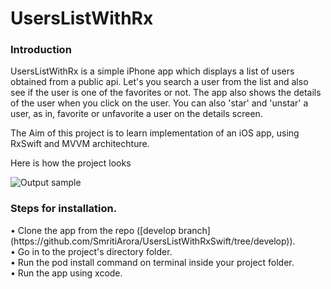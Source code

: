 # UsersListWithRx

<h3>Introduction</h3>

UsersListWithRx is a simple iPhone app which displays a list of users obtained from a public api. Let's you search a user from the list and also see if the user is one of the favorites or not. The app also shows the details of the user when you click on the user. You can also 'star' and 'unstar' a user, as in, favorite or unfavorite a user on the details screen.

The Aim of this project is to learn implementation of an iOS app, using RxSwift and MVVM architechture.

Here is how the project looks

![Output sample](https://user-images.githubusercontent.com/47769641/103785835-b265d500-5061-11eb-9467-3153e6d5168a.gif)

<h3>Steps for installation.</h3>
  • Clone the app from the repo ([develop branch](https://github.com/SmritiArora/UsersListWithRxSwift/tree/develop)).<br/>
  • Go in to the project's directory folder.<br/>
  • Run the pod install command on terminal inside your project folder.<br/>
  • Run the app using xcode.<br/>
